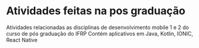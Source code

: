 # Atividades feitas na pos graduação 
Atividades relacionadas as disciplinas de desenvolvimento mobile 1 e 2
do curso de pós graduação do IFRP
Contém aplicativos em Java, Kotlin, IONIC, React Native
